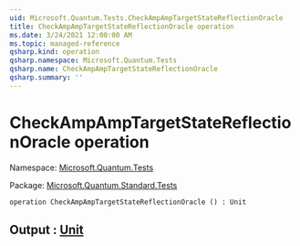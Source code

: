 ```yaml
---
uid: Microsoft.Quantum.Tests.CheckAmpAmpTargetStateReflectionOracle
title: CheckAmpAmpTargetStateReflectionOracle operation
ms.date: 3/24/2021 12:00:00 AM
ms.topic: managed-reference
qsharp.kind: operation
qsharp.namespace: Microsoft.Quantum.Tests
qsharp.name: CheckAmpAmpTargetStateReflectionOracle
qsharp.summary: ''
---
```


# CheckAmpAmpTargetStateReflectionOracle operation

Namespace: [Microsoft.Quantum.Tests](xref:Microsoft.Quantum.Tests)

Package: [Microsoft.Quantum.Standard.Tests](https://nuget.org/packages/Microsoft.Quantum.Standard.Tests)




```qsharp
operation CheckAmpAmpTargetStateReflectionOracle () : Unit
```


## Output : [Unit](xref:microsoft.quantum.lang-ref.unit)

